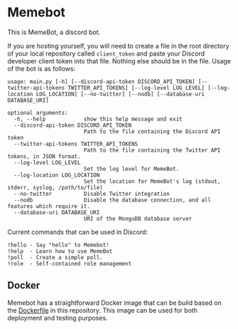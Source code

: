 # Memebot 

This is MemeBot, a discord bot.

If you are hosting yourself, you will need to create a file in the root directory of your local repository called 
`client_token` and paste your Discord developer client token into that file. Nothing else should be in the file.
Usage of the bot is as follows:

```
usage: main.py [-h] [--discord-api-token DISCORD_API_TOKEN] [--twitter-api-tokens TWITTER_API_TOKENS] [--log-level LOG_LEVEL] [--log-location LOG_LOCATION] [--no-twitter] [--nodb] [--database-uri DATABASE_URI]

optional arguments:
  -h, --help            show this help message and exit
  --discord-api-token DISCORD_API_TOKEN
                        Path to the file containing the Discord API token
  --twitter-api-tokens TWITTER_API_TOKENS
                        Path to the file containing the Twitter API tokens, in JSON format.
  --log-level LOG_LEVEL
                        Set the log level for MemeBot.
  --log-location LOG_LOCATION
                        Set the location for MemeBot's log (stdout, stderr, syslog, /path/to/file)
  --no-twitter          Disable Twitter integration
  --nodb                Disable the database connection, and all features which require it.
  --database-uri DATABASE_URI
                        URI of the MongoDB database server
```

Current commands that can be used in Discord:

    !hello - Say "hello" to Memebot!
    !help  - Learn how to use MemeBot
    !poll  - Create a simple poll.
    !role  - Self-contained role management

## Docker
Memebot has a straightforward Docker image that can be build based on the [Dockerfile](./docker/Dockerfile) in this 
repository. This image can be used for both deployment and testing purposes.
